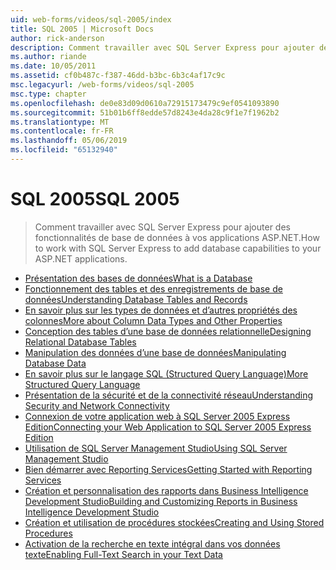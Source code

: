 ```yaml
---
uid: web-forms/videos/sql-2005/index
title: SQL 2005 | Microsoft Docs
author: rick-anderson
description: Comment travailler avec SQL Server Express pour ajouter des fonctionnalités de base de données à vos applications ASP.NET.
ms.author: riande
ms.date: 10/05/2011
ms.assetid: cf0b487c-f387-46dd-b3bc-6b3c4af17c9c
msc.legacyurl: /web-forms/videos/sql-2005
msc.type: chapter
ms.openlocfilehash: de0e83d09d0610a72915173479c9ef0541093890
ms.sourcegitcommit: 51b01b6ff8edde57d8243e4da28c9f1e7f1962b2
ms.translationtype: MT
ms.contentlocale: fr-FR
ms.lasthandoff: 05/06/2019
ms.locfileid: "65132940"
---
```

# <a name="sql-2005"></a><span data-ttu-id="e7a43-103">SQL 2005</span><span class="sxs-lookup"><span data-stu-id="e7a43-103">SQL 2005</span></span>

> <span data-ttu-id="e7a43-104">Comment travailler avec SQL Server Express pour ajouter des fonctionnalités de base de données à vos applications ASP.NET.</span><span class="sxs-lookup"><span data-stu-id="e7a43-104">How to work with SQL Server Express to add database capabilities to your ASP.NET applications.</span></span>

- [<span data-ttu-id="e7a43-105">Présentation des bases de données</span><span class="sxs-lookup"><span data-stu-id="e7a43-105">What is a Database</span></span>](what-is-a-database.md)
- [<span data-ttu-id="e7a43-106">Fonctionnement des tables et des enregistrements de base de données</span><span class="sxs-lookup"><span data-stu-id="e7a43-106">Understanding Database Tables and Records</span></span>](understanding-database-tables-and-records.md)
- [<span data-ttu-id="e7a43-107">En savoir plus sur les types de données et d’autres propriétés des colonnes</span><span class="sxs-lookup"><span data-stu-id="e7a43-107">More about Column Data Types and Other Properties</span></span>](more-about-column-data-types-and-other-properties.md)
- [<span data-ttu-id="e7a43-108">Conception des tables d’une base de données relationnelle</span><span class="sxs-lookup"><span data-stu-id="e7a43-108">Designing Relational Database Tables</span></span>](designing-relational-database-tables.md)
- [<span data-ttu-id="e7a43-109">Manipulation des données d’une base de données</span><span class="sxs-lookup"><span data-stu-id="e7a43-109">Manipulating Database Data</span></span>](manipulating-database-data.md)
- [<span data-ttu-id="e7a43-110">En savoir plus sur le langage SQL (Structured Query Language)</span><span class="sxs-lookup"><span data-stu-id="e7a43-110">More Structured Query Language</span></span>](more-structured-query-language.md)
- [<span data-ttu-id="e7a43-111">Présentation de la sécurité et de la connectivité réseau</span><span class="sxs-lookup"><span data-stu-id="e7a43-111">Understanding Security and Network Connectivity</span></span>](understanding-security-and-network-connectivity.md)
- [<span data-ttu-id="e7a43-112">Connexion de votre application web à SQL Server 2005 Express Edition</span><span class="sxs-lookup"><span data-stu-id="e7a43-112">Connecting your Web Application to SQL Server 2005 Express Edition</span></span>](connecting-your-web-application-to-sql-server-2005-express-edition.md)
- [<span data-ttu-id="e7a43-113">Utilisation de SQL Server Management Studio</span><span class="sxs-lookup"><span data-stu-id="e7a43-113">Using SQL Server Management Studio</span></span>](using-sql-server-management-studio.md)
- [<span data-ttu-id="e7a43-114">Bien démarrer avec Reporting Services</span><span class="sxs-lookup"><span data-stu-id="e7a43-114">Getting Started with Reporting Services</span></span>](getting-started-with-reporting-services.md)
- [<span data-ttu-id="e7a43-115">Création et personnalisation des rapports dans Business Intelligence Development Studio</span><span class="sxs-lookup"><span data-stu-id="e7a43-115">Building and Customizing Reports in Business Intelligence Development Studio</span></span>](building-and-customizing-reports-in-business-intelligence-development-studio.md)
- [<span data-ttu-id="e7a43-116">Création et utilisation de procédures stockées</span><span class="sxs-lookup"><span data-stu-id="e7a43-116">Creating and Using Stored Procedures</span></span>](creating-and-using-stored-procedures.md)
- [<span data-ttu-id="e7a43-117">Activation de la recherche en texte intégral dans vos données texte</span><span class="sxs-lookup"><span data-stu-id="e7a43-117">Enabling Full-Text Search in your Text Data</span></span>](enabling-full-text-search-in-your-text-data.md)

